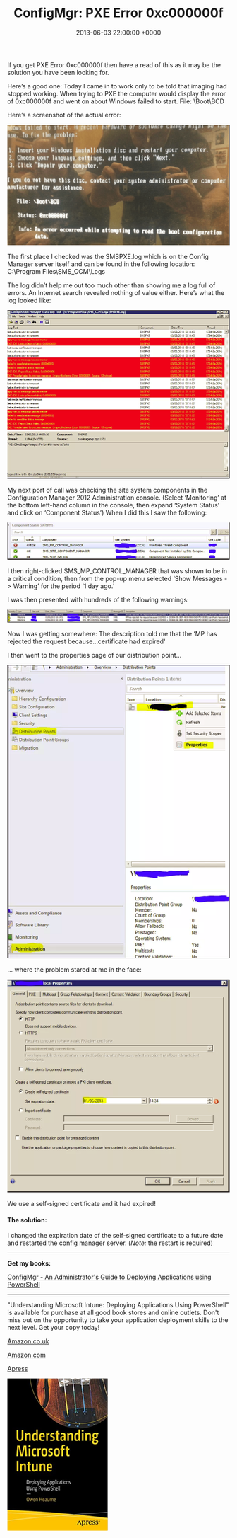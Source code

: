 ﻿---
layout: post
title:  "ConfigMgr: PXE Error 0xc000000f"
date:   2013-06-03 22:00:00 +0000
categories: ConfigMgr
tags: [configmgr, pxe]
---

If you get PXE Error 0xc000000f then have a read of this as it may be the solution you have been looking for.

Here’s a good one:  Today I came in to work only to be told that imaging had stopped working.  When trying to PXE the computer would display the error of 0xc000000f and went on about Windows failed to start. File: \Boot\BCD 

Here’s a screenshot of the actual error:

![1-9](/assets/images/1-9.PNG)

The first place I checked was the SMSPXE.log which is on the Config Manager server itself and can be found in the following location:  C:\Program Files\SMS_CCM\Logs

The log didn’t help me out too much other than showing me a log full of errors.  An Internet search revealed nothing of value either.  Here’s what the log looked like:

![2-8](/assets/images/2-8.PNG)

My next port of call was checking the site system components in the Configuration Manager 2012 Administration console. (Select ‘Monitoring’ at the bottom left-hand column in the console, then expand ‘System Status’ and click on ‘Component Status’)  When I did this I saw the following:

![3-7](/assets/images/3-7.PNG) 

I then right-clicked SMS_MP_CONTROL_MANAGER that was shown to be in a critical condition, then from the pop-up menu selected ‘Show Messages -> Warning’ for the period ‘1 day ago.’

I was then presented with hundreds of the following warnings:

![4-7](/assets/images/4-7.PNG) 

Now I was getting somewhere:  The description told me that the ‘MP has rejected the request because…certificate had expired‘

I then went to the properties page of our distribution point…

![5-7](/assets/images/5-7.PNG) 

… where the problem stared at me in the face:

![6-6](/assets/images/6-6.PNG) 

We use a self-signed certificate and it had expired!

#### The solution:
I changed the expiration date of the self-signed certificate to a future date and restarted the config manager server.  (*Note:* the restart is required)

---

**Get my books:**

[ConfigMgr - An Administrator's Guide to Deploying Applications using PowerShell](https://leanpub.com/configmgr-DeployUsingPS)

---

"Understanding Microsoft Intune: Deploying Applications Using PowerShell" is available for purchase at all good book stores and online outlets. Don't miss out on the opportunity to take your application deployment skills to the next level. Get your copy today!

[Amazon.co.uk](https://www.amazon.co.uk/Understanding-Microsoft-Intune-Applications-PowerShell/dp/1484288491/ref=asc_df_1484288491/?tag=googshopuk-21&linkCode=df0&hvadid=606535180727&hvpos=&hvnetw=g&hvrand=12156935864725452536&hvpone=&hvptwo=&hvqmt=&hvdev=c&hvdvcmdl=&hvlocint=&hvlocphy=9045778&hvtargid=pla-1897625803371&psc=1&th=1&psc=1)

[Amazon.com](https://www.amazon.com/Understanding-Microsoft-Intune-Applications-PowerShell/dp/1484288491/ref=sr_1_1?crid=2K98Q1E7TIKLJ&keywords=understanding+intune&qid=1682103272&sprefix=understanding+intune%2Caps%2C157&sr=8-1)

[Apress](https://link.springer.com/book/10.1007/978-1-4842-8850-4?source=shoppingads&locale=en-gb&gclid=CjwKCAjw6IiiBhAOEiwALNqncSKm2i93L3ZU_g23RICE6TxylXFk6HPq6YS6HLgsqr_vtCFbzQJMORoCFXUQAvD_BwE)


![](/assets/images/Apress_Intune.png)